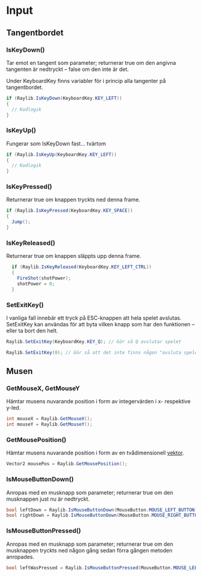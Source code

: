 # Input

## Tangentbordet

### IsKeyDown()

Tar emot en tangent som parameter; returnerar true om den angivna tangenten är nedtryckt – false om den inte är det.

Under KeyboardKey finns variabler för i princip alla tangenter på tangentbordet.

```csharp
if (Raylib.IsKeyDown(KeyboardKey.KEY_LEFT))
{
  // Kodlogik
}
```

### IsKeyUp()

Fungerar som IsKeyDown fast… tvärtom

```csharp
if (Raylib.IsKeyUp(KeyboardKey.KEY_LEFT))
{
  // Kodlogik
}
```

### IsKeyPressed()

Returnerar true om knappen tryckts ned denna frame.

```csharp
if (Raylib.IsKeyPressed(KeyboardKey.KEY_SPACE))
{
  Jump();
}
```

### IsKeyReleased()

Returnerar true om knappen släppts upp denna frame.

```csharp
  if (Raylib.IsKeyReleased(KeyboardKey.KEY_LEFT_CTRL))
  {
    FireShot(shotPower);
    shotPower = 0;
  }
```

### SetExitKey()

I vanliga fall innebär ett tryck på ESC-knappen att hela spelet avslutas. SetExitKey kan användas för att byta vilken knapp som har den funktionen – eller ta bort den helt.

```csharp
Raylib.SetExitKey(KeyboardKey.KEY_Q); // Gör så Q avslutar spelet

Raylib.SetExitKey(0); // Gör så att det inte finns någon "avsluta spelet-knapp".
```

## Musen

### GetMouseX, GetMouseY

Hämtar musens nuvarande position i form av integervärden i x- respektive y-led.

```csharp
int mouseX = Raylib.GetMouseX();
int mouseY = Raylib.GetMouseY();
```

### GetMousePosition()

Hämtar musens nuvarande position i form av en tvådimensionell [vektor](../../grundlaeggande/vektorer-numerics.md).

```csharp
Vector2 mousePos = Raylib.GetMousePosition();
```

### IsMouseButtonDown()

Anropas med en musknapp som parameter; returnerar true om den musknappen just nu är nedtryckt.

```csharp
bool leftDown = Raylib.IsMouseButtonDown(MouseButton.MOUSE_LEFT_BUTTON);
bool rightDown = Raylib.IsMouseButtonDown(MouseButton.MOUSE_RIGHT_BUTTON);
```

### IsMouseButtonPressed()

Anropas med en musknapp som parameter; returnerar true om den musknappen tryckts ned någon gång sedan förra gången metoden anropades.

```csharp
bool leftWasPressed = Raylib.IsMouseButtonPressed(MouseButton.MOUSE_LEFT_BUTTON);
```

